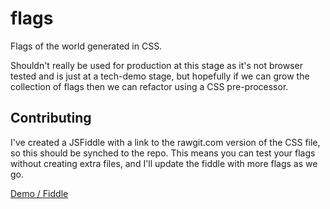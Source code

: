 flags
=====

Flags of the world generated in CSS. 

Shouldn't really be used for production at this stage as it's not browser tested and is just at a tech-demo stage, but hopefully if we can grow the collection of flags then we can refactor using a CSS pre-processor.

## Contributing

I've created a JSFiddle with a link to the rawgit.com version of the CSS file, so this should be synched to the repo. This means you can test your flags without creating extra files, and I'll update the fiddle with more flags as we go.

[Demo / Fiddle](http://jsfiddle.net/mikefrancis/93Xbx/)
